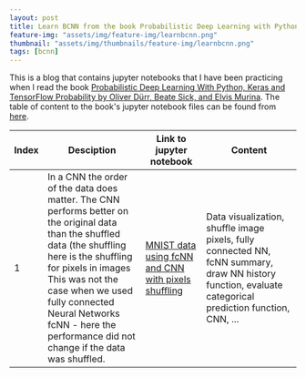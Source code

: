 ```yaml
---
layout: post
title: Learn BCNN from the book Probabilistic Deep Learning with Python, Keras and TensorFlow Probability
feature-img: "assets/img/feature-img/learnbcnn.png"
thumbnail: "assets/img/thumbnails/feature-img/learnbcnn.png"
tags: [bcnn]
---
```


This is a blog that contains jupyter notebooks that I have been practicing when I read the book [Probabilistic Deep Learning With Python, Keras and TensorFlow Probability by Oliver Dürr, Beate Sick, and Elvis Murina](https://www.manning.com/books/probabilistic-deep-learning). The table of content to the book's jupyter notebook files can be found from [here](https://tensorchiefs.github.io/dl_book/). 


Index | Desciption | Link to jupyter notebook| Content
------------- | ------------- |---------------|------------
1 | In a CNN the order of the data does matter. The CNN performs better on the original data than the shuffled data (the shuffling here is the shuffling for pixels in images<br>This was not the case when we used fully connected Neural Networks fcNN - here the performance did not change if the data was shuffled. | [MNIST data using fcNN and CNN with pixels shuffling](https://github.com/tranktle/learn_bcnn_book/blob/main/chapter_02/MNIST%20data%20using%20fcNN%20and%20CNN.ipynb) | Data visualization, shuffle image pixels, fully connected NN, fcNN summary, draw NN history function, evaluate categorical prediction function,  CNN, ...
